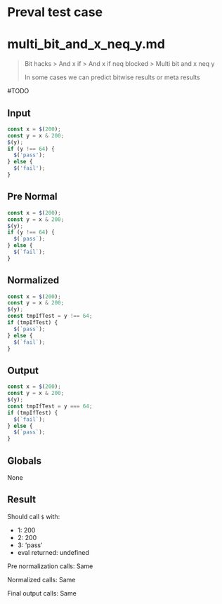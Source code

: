 # Preval test case

# multi_bit_and_x_neq_y.md

> Bit hacks > And x if > And x if neq blocked > Multi bit and x neq y
>
> In some cases we can predict bitwise results or meta results

#TODO

## Input

`````js filename=intro
const x = $(200);
const y = x & 200;
$(y);
if (y !== 64) {
  $('pass');
} else {
  $('fail');
}
`````

## Pre Normal

`````js filename=intro
const x = $(200);
const y = x & 200;
$(y);
if (y !== 64) {
  $(`pass`);
} else {
  $(`fail`);
}
`````

## Normalized

`````js filename=intro
const x = $(200);
const y = x & 200;
$(y);
const tmpIfTest = y !== 64;
if (tmpIfTest) {
  $(`pass`);
} else {
  $(`fail`);
}
`````

## Output

`````js filename=intro
const x = $(200);
const y = x & 200;
$(y);
const tmpIfTest = y === 64;
if (tmpIfTest) {
  $(`fail`);
} else {
  $(`pass`);
}
`````

## Globals

None

## Result

Should call `$` with:
 - 1: 200
 - 2: 200
 - 3: 'pass'
 - eval returned: undefined

Pre normalization calls: Same

Normalized calls: Same

Final output calls: Same
